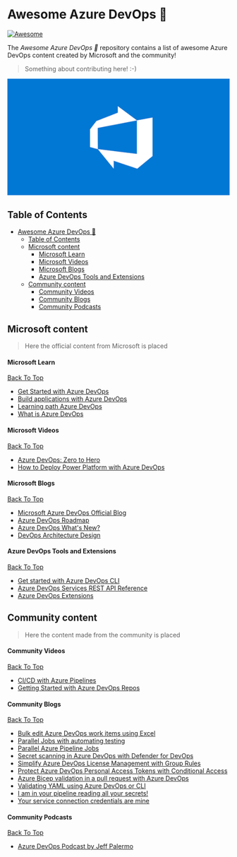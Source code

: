 # Awesome Azure DevOps 🚀
[![Awesome](https://cdn.rawgit.com/sindresorhus/awesome/d7305f38d29fed78fa85652e3a63e154dd8e8829/media/badge.svg)](https://github.com/sindresorhus/awesome)

The _Awesome Azure DevOps 🚀_ repository contains a list of awesome Azure DevOps content created by Microsoft and the community!


> Something about contributing here! :-)

<p align="center">
  <img src="images/AzureDevOpsHeader.png">
</p>

## Table of Contents

- [Awesome Azure DevOps 🚀](#awesome-azure-devops-)
  - [Table of Contents](#table-of-contents)
  - [Microsoft content](#microsoft-content)
      - [Microsoft Learn](#microsoft-learn)
      - [Microsoft Videos](#microsoft-videos)
      - [Microsoft Blogs](#microsoft-blogs)
      - [Azure DevOps Tools and Extensions](#azure-devops-tools-and-extensions)
  - [Community content](#community-content)
      - [Community Videos](#community-videos)
      - [Community Blogs](#community-blogs)
      - [Community Podcasts](#community-podcasts)

## Microsoft content

> Here the official content from Microsoft is placed

#### Microsoft Learn

[Back To Top](#Table-Of-Contents)

- [Get Started with Azure DevOps](https://learn.microsoft.com/en-us/training/paths/evolve-your-devops-practices/)
- [Build applications with Azure DevOps](https://learn.microsoft.com/en-us/training/paths/build-applications-with-azure-devops/)
- [Learning path Azure DevOps](https://learn.microsoft.com/en-us/training/browse/?expanded=azure&products=azure-devops)
- [What is Azure DevOps](https://learn.microsoft.com/en-us/azure/devops/user-guide/what-is-azure-devops?toc=%2Fazure%2Fdevops%2Fget-started%2Ftoc.json&view=azure-devops)


#### Microsoft Videos

[Back To Top](#Table-Of-Contents)

- [Azure DevOps: Zero to Hero](https://www.youtube.com/watch?v=DoWhZO7nbCY)
- [How to Deploy Power Platform with Azure DevOps](https://www.youtube.com/watch?v=iHpSuw8Ap48&t=758s)

#### Microsoft Blogs

[Back To Top](#Table-Of-Contents)

- [Microsoft Azure DevOps Official Blog](https://devblogs.microsoft.com/devops/)
- [Azure DevOps Roadmap](https://learn.microsoft.com/en-us/azure/devops/release-notes/features-timeline)
- [Azure DevOps What's New?](https://learn.microsoft.com/en-us/azure/devops/release-notes/docswhatsnew/)
- [DevOps Architecture Design](https://learn.microsoft.com/en-us/azure/architecture/guide/devops/devops-start-here)

#### Azure DevOps Tools and Extensions

[Back To Top](#Table-Of-Contents)

- [Get started with Azure DevOps CLI](https://learn.microsoft.com/en-us/azure/devops/cli/?view=azure-devops)
- [Azure DevOps Services REST API Reference](https://learn.microsoft.com/en-us/rest/api/azure/devops/?view=azure-devops-rest-7.1)
- [Azure DevOps Extensions](https://marketplace.visualstudio.com/azuredevops)

## Community content

> Here the content made from the community is placed

#### Community Videos

[Back To Top](#Table-Of-Contents)

- [CI/CD with Azure Pipelines](https://www.youtube.com/watch?v=4BibQ69MD8c)
- [Getting Started with Azure DevOps Repos](https://www.youtube.com/watch?v=qLhVWJvox7g)

#### Community Blogs

[Back To Top](#Table-Of-Contents)

- [Bulk edit Azure DevOps work items using Excel](https://www.techielass.com/bulk-edit-azure-devops-work-items-using-excel/)
- [Parallel Jobs with automating testing](https://samlearnsazure.blog/2021/01/26/parallel-jobs-with-automating-testing/)
- [Parallel Azure Pipeline Jobs](https://samlearnsazure.blog/2020/02/11/parallel-azure-pipelines-jobs/)
- [Secret scanning in Azure DevOps with Defender for DevOps](https://johnlokerse.dev/2023/05/24/secret-scanning-in-azure-devops-with-defender-for-devops/)
- [Simplify Azure DevOps License Management with Group Rules](https://johnlokerse.dev/2023/04/15/simplify-azure-devops-license-management-with-group-rules/)
- [Protect Azure DevOps Personal Access Tokens with Conditional Access](https://johnlokerse.dev/2023/03/12/protect-azure-devops-personal-access-tokens-with-conditional-access/)
- [Azure Bicep validation in a pull request with Azure DevOps](https://johnlokerse.dev/2022/04/20/azure-bicep-validation-in-a-pull-request-with-azure-devops/)
- [Validating YAML using Azure DevOps or CLI](https://johnlokerse.dev/2022/02/07/validating-yaml-using-azure-devops-or-cli/)
- [I am in your pipeline reading all your secrets!](https://www.devjev.nl/posts/2022/i-am-in-your-pipeline-reading-all-your-secrets/)
- [Your service connection credentials are mine](https://www.devjev.nl/posts/2022/your-service-connection-credentials-are-mine/)

#### Community Podcasts

[Back To Top](#Table-Of-Contents)

- [Azure DevOps Podcast by Jeff Palermo](http://azuredevopspodcast.clear-measure.com/)